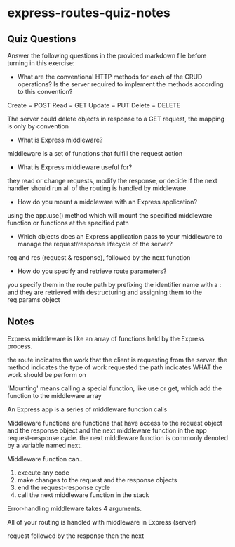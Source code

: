 # express-routes-quiz-notes

## Quiz Questions

Answer the following questions in the provided markdown file before turning in this exercise:

- What are the conventional HTTP methods for each of the CRUD operations? Is the server required to implement the methods according to this convention?

Create = POST
Read = GET
Update = PUT
Delete = DELETE

The server could delete objects in response to a GET request, the mapping is only by convention

- What is Express middleware?

middleware is a set of functions that fulfill the request action

- What is Express middleware useful for?

they read or change requests, modify the response, or decide if the next handler should run
all of the routing is handled by middleware.

- How do you mount a middleware with an Express application?

using the app.use() method which will mount the specified middleware function or functions at the specified path

- Which objects does an Express application pass to your middleware to manage the request/response lifecycle of the server?

req and res (request & response), followed by the next function

- How do you specify and retrieve route parameters?

you specify them in the route path by prefixing the identifier name with a :
and they are retrieved with destructuring and assigning them to the req.params object

## Notes

Express middleware is like an array of functions held by the Express process.

the route indicates the work that the client is requesting from the server.
the method indicates the type of work requested
the path indicates WHAT the work should be perform on

'Mounting' means calling a special function, like use or get, which add the function to the middleware array

An Express app is a series of middleware function calls

Middleware functions are functions that have access to the request object and the response object and the next middleware function in the app request-response cycle. the next middleware function is commonly denoted by a variable named next.

Middleware function can..

1. execute any code
2. make changes to the request and the response objects
3. end the request-response cycle
4. call the next middleware function in the stack

Error-handling middleware takes 4 arguments.

All of your routing is handled with middleware in Express (server)

request followed by the response then the next
